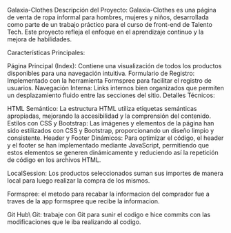 Galaxia-Clothes
Descripción del Proyecto:
Galaxia-Clothes es una página de venta de ropa informal para hombres, mujeres y niños, desarrollada como parte de un trabajo práctico para el curso de front-end de Talento Tech. Este proyecto refleja el enfoque en el aprendizaje continuo y la mejora de habilidades.

Características Principales:

Página Principal (Index): Contiene una visualización de todos los productos disponibles para una navegación intuitiva.
Formulario de Registro: Implementado con la herramienta Formspree para facilitar el registro de usuarios.
Navegación Interna: Links internos bien organizados que permiten un desplazamiento fluido entre las secciones del sitio.
Detalles Técnicos:

HTML Semántico: La estructura HTML utiliza etiquetas semánticas apropiadas, mejorando la accesibilidad y la comprensión del contenido.
Estilos con CSS y Bootstrap: Las imágenes y elementos de la página han sido estilizados con CSS y Bootstrap, proporcionando un diseño limpio y consistente.
Header y Footer Dinámicos: Para optimizar el código, el header y el footer se han implementado mediante JavaScript, permitiendo que estos elementos se generen dinámicamente y reduciendo así la repetición de código en los archivos HTML.

LocalSession: Los productos seleccionados suman sus importes de manera local para luego realizar la compra de los mismos.

Formspree:  el metodo para recabar la informacion del comprador fue a traves de la app formspree que recibe la informacion.

Git Hub\ Git: trabaje con Git para sunir el codigo e hice commits con las modificaciones que le iba realizando al codigo.
